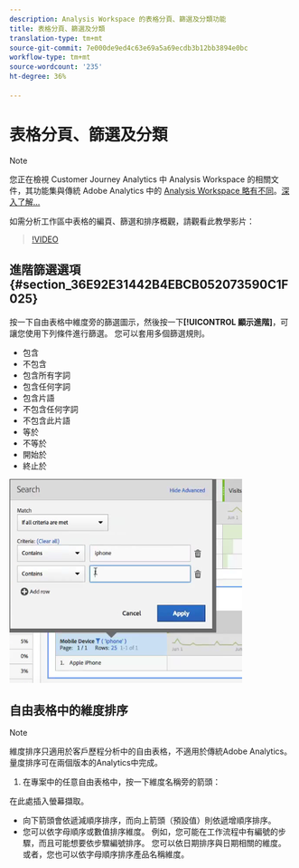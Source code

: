 ```yaml
---
description: Analysis Workspace 的表格分頁、篩選及分類功能
title: 表格分頁、篩選及分類
translation-type: tm+mt
source-git-commit: 7e000de9ed4c63e69a5a69ecdb3b12bb3894e0bc
workflow-type: tm+mt
source-wordcount: '235'
ht-degree: 36%

---
```



# 表格分頁、篩選及分類

>[!NOTE]
>
>您正在檢視 Customer Journey Analytics 中 Analysis Workspace 的相關文件，其功能集與傳統 Adobe Analytics 中的 [Analysis Workspace 略有不同](https://docs.adobe.com/content/help/zh-Hant/analytics/analyze/analysis-workspace/home.html)。[深入了解...](/help/getting-started/cja-aa.md)

如需分析工作區中表格的編頁、篩選和排序概觀，請觀看此教學影片：

>[!VIDEO](https://video.tv.adobe.com/v/23968)

## 進階篩選選項 {#section_36E92E31442B4EBCB052073590C1F025}

按一下自由表格中維度旁的篩選圖示，然後按一下&#x200B;**[!UICONTROL 顯示進階]**，可讓您使用下列條件進行篩選。 您可以套用多個篩選規則。

* 包含
* 不包含
* 包含所有字詞
* 包含任何字詞
* 包含片語
* 不包含任何字詞
* 不包含此片語
* 等於
* 不等於
* 開始於
* 終止於

![](assets/advanced-filter.png)

## 自由表格中的維度排序

>[!NOTE]
>
>維度排序只適用於客戶歷程分析中的自由表格，不適用於傳統Adobe Analytics。 量度排序可在兩個版本的Analytics中完成。

1. 在專案中的任意自由表格中，按一下維度名稱旁的箭頭：

在此處插入螢幕擷取。

* 向下箭頭會依遞減順序排序，而向上箭頭（預設值）則依遞增順序排序。
* 您可以依字母順序或數值排序維度。 例如，您可能在工作流程中有編號的步驟，而且可能想要依步驟編號排序。 您可以依日期排序與日期相關的維度。 或者，您也可以依字母順序排序產品名稱維度。
